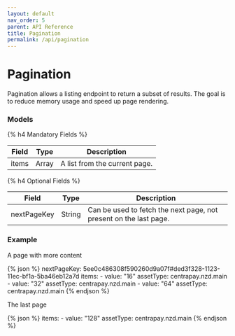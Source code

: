 ```yaml
---
layout: default
nav_order: 5
parent: API Reference
title: Pagination
permalink: /api/pagination
---
```


# Pagination

Pagination allows a listing endpoint to return a subset of results. The goal is to reduce memory
usage and speed up page rendering.

### Models

{% h4 Mandatory Fields %}

| Field       | Type    | Description                   |
| ----------- | ------- | ----------------------------- |
| items       | Array   | A list from the current page. |

{% h4 Optional Fields %}

| Field       | Type    | Description                                                       |
| ----------- | ------- | ----------------------------------------------------------------- |
| nextPageKey | String  | Can be used to fetch the next page, not present on the last page. |

### Example

A page with more content

{% json %}
  nextPageKey: 5ee0c486308f590260d9a07f#ded3f328-1123-11ec-bf1a-5ba46eb12a7d
  items:
    - value: "16"
      assetType: centrapay.nzd.main
    - value: "32"
      assetType: centrapay.nzd.main
    - value: "64"
      assetType: centrapay.nzd.main
{% endjson %}

The last page

{% json %}
  items:
    - value: "128"
      assetType: centrapay.nzd.main
{% endjson %}
